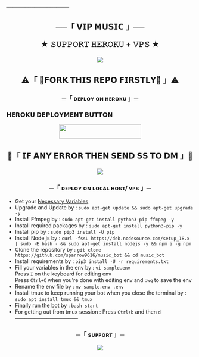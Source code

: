 ━━━━━━━━━━━━━━━━━━━━

<h2 align="center">
    ──「 𝗩𝗜𝗣 𝗠𝗨𝗦𝗜𝗖 」──



★ 𝚂𝚄𝙿𝙿𝙾𝚁𝚃 𝙷𝙴𝚁𝙾𝙺𝚄 + 𝚅𝙿𝚂 ★
</h2>

<p align="center">
  <img src="https://graph.org/file/d3fe3c288fdb37a70ca09.jpg">
</p>



<h2 align="center">
    ⚠️「 📍𝗙𝗢𝗥𝗞 𝗧𝗛𝗜𝗦 𝗥𝗘𝗣𝗢 𝗙𝗜𝗥𝗦𝗧𝗟𝗬📍 」⚠️




<h3 align="center">
    ─「 ᴅᴇᴩʟᴏʏ ᴏɴ ʜᴇʀᴏᴋᴜ 」─

<h3> 𝗛𝗘𝗥𝗢𝗞𝗨 𝗗𝗘𝗣𝗟𝗢𝗬𝗠𝗘𝗡𝗧 𝗕𝗨𝗧𝗧𝗢𝗡 </h3>
</h3>

<p align="center"><a href="https://dashboard.heroku.com/new?template=https://github.com/sparrow9616/music_bot"> <img src="https://img.shields.io/badge/Deploy%20On%20Heroku-bringle?style=for-the-badge&logo=heroku" width="220" height="38.45"/></a></p>

<h2 align="center">

🔴「 𝗜𝗙 𝗔𝗡𝗬 𝗘𝗥𝗥𝗢𝗥 𝗧𝗛𝗘𝗡 𝗦𝗘𝗡𝗗 𝗦𝗦 𝗧𝗢 𝗗𝗠 」🔴
<p align="center">
<a href="https://telegram.me/FAKE_ARYAN"><img src="https://img.shields.io/badge/-☆𝐃𝐌 𝐓𝐎 𝐕𝐈𝐏 𝐀𝐑𝐘𝐀𝐍 𝐎𝐖𝐍𝐄𝐑%20☆-blue.svg?style=for-the-badge&logo=Telegram"></a>
</p>
<h3 align="center">
    ─「 ᴅᴇᴩʟᴏʏ ᴏɴ ʟᴏᴄᴀʟ ʜᴏsᴛ/ ᴠᴘs 」─
</h3>

- Get your [Necessary Variables](https://github.com/THE-VIP-BOY-OP/VIP-MUSIC/blob/master/sample.env)
- Upgrade and Update by :
`sudo apt-get update && sudo apt-get upgrade -y`
- Install Ffmpeg by :
`sudo apt-get install python3-pip ffmpeg -y`
- Install required packages by :
`sudo apt-get install python3-pip -y`
- Install pip by :
`sudo pip3 install -U pip`
- Install Node js by :
`curl -fssL https://deb.nodesource.com/setup_18.x | sudo -E bash - && sudo apt-get install nodejs -y && npm i -g npm`
- Clone the repository by :
`git clone https://github.com/sparrow9616/music_bot && cd music_bot`
- Install requirements by :
`pip3 install -U -r requirements.txt`
- Fill your variables in the env by :
`vi sample.env`<br>
Press `I` on the keyboard for editing env<br>
Press `Ctrl+C` when you're done with editing env and `:wq` to save the env<br>
- Rename the env file by :
`mv sample.env .env`
- Install tmux to keep running your bot when you close the terminal by :
`sudo apt install tmux && tmux`
- Finally run the bot by :
`bash start`
- For getting out from tmux session : Press `Ctrl+b` and then `d`<br>
━━━━━━━━━━━━━━━━━━━━

<h3 align="center">
    ─「 sᴜᴩᴩᴏʀᴛ 」─
</h3>

<p align="center">
<a href="https://telegram.me/FAKE_ARYAN"><img src="https://img.shields.io/badge/-Support%20Channel-blue.svg?style=for-the-badge&logo=Telegram"></a>
</p>

